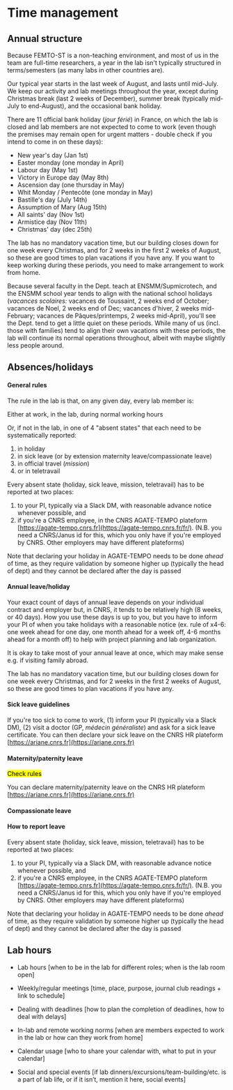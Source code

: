 # Time management

## Annual structure&#x20;

Because FEMTO-ST is a non-teaching environment, and most of us in the team are full-time researchers, a year in the lab isn't typically structured in terms/semesters (as many labs in other countries are).&#x20;

Our typical year starts in the last week of August, and lasts until mid-July. We keep our activity and lab meetings throughout the year, except during Christmas break (last 2 weeks of December), summer break (typically mid-July to end-August), and the occasional bank holiday.&#x20;

There are 11 official bank holiday (_jour férié_) in France, on which the lab is closed and lab members are not expected to come to work (even though the premises may remain open for urgent matters - double check if you intend to come in on these days):&#x20;

* New year's day (Jan 1st)
* Easter monday (one monday in April)
* Labour day (May 1st)
* Victory in Europe day (May 8th)
* Ascension day (one thursday in May)
* Whit Monday / Pentecôte (one monday in May)
* Bastille's day (July 14th)
* Assumption of Mary (Aug 15th)
* All saints' day (Nov 1st)
* Armistice day (Nov 11th)
* Christmas' day (dec 25th)

The lab has no mandatory vacation time, but our building closes down for one week every Christmas, and for 2 weeks in the first 2 weeks of August, so these are good times to plan vacations if you have any. If you want to keep working during these periods, you need to make arrangement to work from home.&#x20;

Because several faculty in the Dept. teach at ENSMM/Supmicrotech, and the ENSMM school year tends to align with the national school holidays (_vacances scolaires:_ vacances de Toussaint, 2 weeks end of October; vacances de Noel, 2 weeks end of Dec; vacances d'hiver, 2 weeks mid-February; vacances de Pâques/printemps, 2 weeks mid-April), you'll see the Dept. tend to get a little quiet on these periods. While many of us (incl. those with families) tend to align their own vacations with these periods, the lab will continue its normal operations throughout, albeit with maybe slightly less people around.&#x20;

## Absences/holidays

#### General rules

The rule in the lab is that, on any given day, every lab member is:&#x20;

Either at work, in the lab, during normal working hours

Or, if not in the lab, in one of 4 "absent states" that each need to be systematically reported:&#x20;

1. in holiday
2. in sick leave (or by extension maternity leave/compassionate leave)
3. in official travel (_mission_)
4. or in teletravail

Every absent state (holiday, sick leave, mission, teletravail) has to be reported at two places:&#x20;

1. to your PI, typically via a Slack DM, with reasonable advance notice whenever possible, and&#x20;
2. if you're a CNRS employee, in the CNRS AGATE-TEMPO plateform [https://agate-tempo.cnrs.fr](https://agate-tempo.cnrs.fr/fr/). (N.B. you need a CNRS/Janus id for this, which you only have if you're employed by CNRS. Other employers may have different plateforms)

Note that declaring your holiday in AGATE-TEMPO needs to be done _ahead_ of time, as they require validation by someone higher up (typically the head of dept) and they cannot be declared after the day is passed

#### &#x20;Annual leave/holiday

Your exact count of days of annual leave depends on your individual contract and employer but, in CNRS, it tends to be relatively high (8 weeks, or 40 days). How you use these days is up to you, but you have to inform your PI of when you take holidays with a reasonable notice (ex. rule of x4-6: one week ahead for one day, one month ahead for a week off, 4-6 months ahead for a month off) to help with project planning and lab organization.&#x20;

It is okay to take most of your annual leave at once, which may make sense e.g. if visiting family abroad.&#x20;

The lab has no mandatory vacation time, but our building closes down for one week every Christmas, and for 2 weeks in the first 2 weeks of August, so these are good times to plan vacations if you have any.

#### Sick leave guidelines

If you're too sick to come to work, (1) inform your PI (typically via a Slack DM), (2) visit a doctor (GP, _médecin généraliste_) and ask for a sick leave certificate. You can then declare your sick leave on the CNRS HR plateform [https://ariane.cnrs.fr](https://ariane.cnrs.fr)

#### Maternity/paternity leave

<mark style="background-color:yellow;">Check rules</mark>

You can declare maternity/paternity leave on the CNRS HR plateform [https://ariane.cnrs.fr](https://ariane.cnrs.fr)

#### Compassionate leave

#### How to report leave

Every absent state (holiday, sick leave, mission, teletravail) has to be reported at two places:&#x20;

1. to your PI, typically via a Slack DM, with reasonable advance notice whenever possible, and&#x20;
2. if you're a CNRS employee, in the CNRS AGATE-TEMPO plateform [https://agate-tempo.cnrs.fr](https://agate-tempo.cnrs.fr/fr/). (N.B. you need a CNRS/Janus id for this, which you only have if you're employed by CNRS. Other employers may have different plateforms)

Note that declaring your holiday in AGATE-TEMPO needs to be done _ahead_ of time, as they require validation by someone higher up (typically the head of dept) and they cannot be declared after the day is passed

## Lab hours

* Lab hours \[when to be in the lab for different roles; when is the lab room open]



* Weekly/regular meetings \[time, place, purpose, journal club readings + link to schedule]
* Dealing with deadlines \[how to plan the completion of deadlines, how to deal with delays]
* In-lab and remote working norms \[when are members expected to work in the lab or how can they work from home]
* Calendar usage \[who to share your calendar with, what to put in your calendar]
* Social and special events \[if lab dinners/excursions/team-building/etc. is a part of lab life, or if it isn’t, mention it here, social events]
